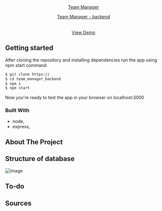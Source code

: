 

<!-- PROJECT LOGO -->
<br />
<div align="center">
  <a href="https://github.com/PioterAndrzejewski/team_manager_backend
  </a>

<h3 align="center">Team Manager</h3>

  <p align="center">
    Team Manager - backend
    <br />
    <br />
    <br />
    <a href="https://pioterandrzejewski.github.io/Portfolio-app/">View Demo</a>
  </p>
</div>

## Getting started

After cloning the repository and installing dependencies run the app using npm start command. 

  ```sh
  $ git clone https://
  $ cd team_manager_backend
  $ npm i
  $ npm start
  ```
Now you're ready to test the app in your browser on localhost:3000

### Built With

- node,
- express,

## About The Project


    
 ## Structure of database
![image](https://user-images.githubusercontent.com/109315248/214561866-87a487bf-9952-410b-b41a-508aa4db0891.png)
 ## To-do

    
## Sources
